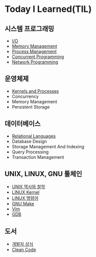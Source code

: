 # Today I Learned(TIL)
## 시스템 프로그래밍
- [I/O](https://github.com/eomhs/TIL/blob/main/system_programming/IO.md)
- [Memory Management](https://github.com/eomhs/TIL/blob/main/system_programming/MM.md)
- [Process Management](https://github.com/eomhs/TIL/blob/main/system_programming/PM.md)
- [Concurrent Programming](https://github.com/eomhs/TIL/blob/main/system_programming/CP.md)
- [Network Programming](https://github.com/eomhs/TIL/blob/main/system_programming/NP.md)
## 운영체제
- [Kernels and Processes](https://github.com/eomhs/TIL/blob/main/operating_system/KP.md)
- Concurrency
- Memory Management
- Persistent Storage
## 데이터베이스
- [Relational Languages](https://github.com/eomhs/TIL/blob/main/database/RL.md)
- Database Design
- Storage Management And Indexing
- Query Processing
- Transaction Management
## UNIX, LINUX, GNU 툴체인
- [UNIX 역사와 철학](https://github.com/eomhs/TIL/blob/main/unix_linux_gnu/UNIX.md)
- [LINUX Kernel](https://github.com/eomhs/TIL/blob/main/unix_linux_gnu/Linux%20Kernel.md)
- [LINUX 명령어](https://github.com/eomhs/TIL/blob/main/unix_linux_gnu/Linux%20Command.md)
- [GNU Make](https://github.com/eomhs/TIL/blob/main/unix_linux_gnu/GNU%20Make.md)
- [Vim](https://github.com/eomhs/TIL/blob/main/unix_linux_gnu/Vim.md)
- [GDB](https://github.com/eomhs/TIL/blob/main/unix_linux_gnu/GDB.md)
## 도서
- [개발자 상식](https://github.com/eomhs/TIL/blob/main/%EB%8F%84%EC%84%9C/%EA%B0%9C%EB%B0%9C%EC%9E%90%20%EC%83%81%EC%8B%9D.md)
- [Clean Code](https://github.com/eomhs/TIL/blob/main/%EB%8F%84%EC%84%9C/Clean%20Code.md)